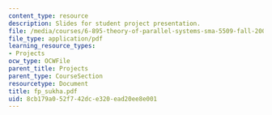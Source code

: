 ```yaml
---
content_type: resource
description: Slides for student project presentation.
file: /media/courses/6-895-theory-of-parallel-systems-sma-5509-fall-2003/8cb179a052f742dce320ead20ee8e001_fp_sukha.pdf
file_type: application/pdf
learning_resource_types:
- Projects
ocw_type: OCWFile
parent_title: Projects
parent_type: CourseSection
resourcetype: Document
title: fp_sukha.pdf
uid: 8cb179a0-52f7-42dc-e320-ead20ee8e001
---
```

